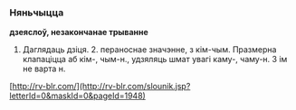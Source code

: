 ### Няньчыцца
**дзеяслоў, незакончанае трыванне**

1. Даглядаць дзіця. 2. пераноснае значэнне, з кім-чым. Празмерна клапаціцца аб кім-, чым-н., удзяляць шмат увагі каму-, чаму-н. З ім не варта н.

<a rel="author">[http://rv-blr.com/](http://rv-blr.com/slounik.jsp?letterId=0&maskId=0&pageId=1948)</a>
